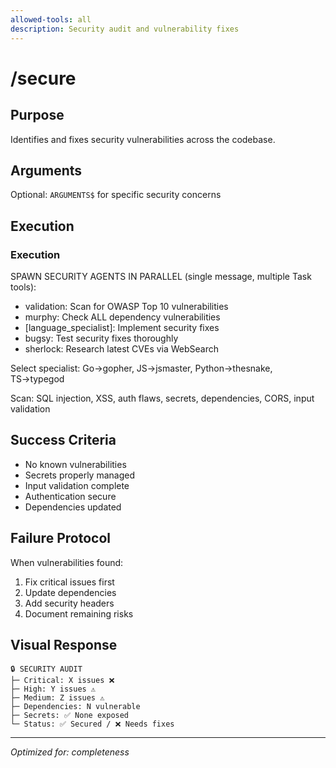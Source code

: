```yaml
---
allowed-tools: all
description: Security audit and vulnerability fixes
---
```


# /secure

## Purpose
Identifies and fixes security vulnerabilities across the codebase.

## Arguments
Optional: `ARGUMENTS$` for specific security concerns

## Execution

### Execution
SPAWN SECURITY AGENTS IN PARALLEL (single message, multiple Task tools):
- validation: Scan for OWASP Top 10 vulnerabilities
- murphy: Check ALL dependency vulnerabilities
- [language_specialist]: Implement security fixes
- bugsy: Test security fixes thoroughly
- sherlock: Research latest CVEs via WebSearch

Select specialist: Go→gopher, JS→jsmaster, Python→thesnake, TS→typegod

Scan: SQL injection, XSS, auth flaws, secrets, dependencies, CORS, input validation

## Success Criteria
- No known vulnerabilities
- Secrets properly managed
- Input validation complete
- Authentication secure
- Dependencies updated

## Failure Protocol
When vulnerabilities found:
1. Fix critical issues first
2. Update dependencies
3. Add security headers
4. Document remaining risks

## Visual Response
```
🔒 SECURITY AUDIT
├─ Critical: X issues ❌
├─ High: Y issues ⚠️
├─ Medium: Z issues ⚠️
├─ Dependencies: N vulnerable
├─ Secrets: ✅ None exposed
└─ Status: ✅ Secured / ❌ Needs fixes
```

---
*Optimized for: completeness*